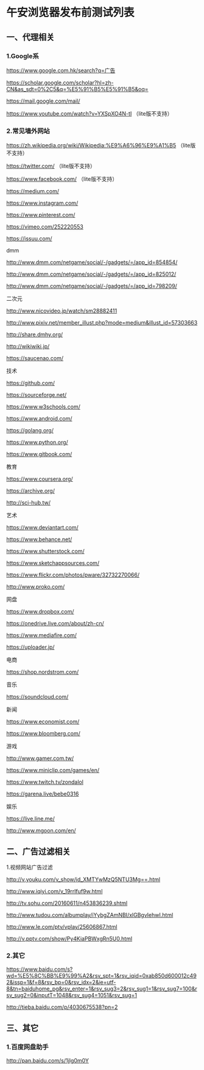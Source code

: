 # 午安浏览器发布前测试列表

## 一、代理相关

### 1.Google系

https://www.google.com.hk/search?q=广告

https://scholar.google.com/scholar?hl=zh-CN&as_sdt=0%2C5&q=%E5%91%B5%E5%91%B5&oq=

https://mail.google.com/mail/

https://www.youtube.com/watch?v=YXSpXO4N-tI （lite版不支持）

### 2.常见墙外网站

https://zh.wikipedia.org/wiki/Wikipedia:%E9%A6%96%E9%A1%B5 （lite版不支持）

https://twitter.com/ （lite版不支持）

https://www.facebook.com/ （lite版不支持）

https://medium.com/

https://www.instagram.com/ 

https://www.pinterest.com/

https://vimeo.com/252220553

https://issuu.com/

dmm

http://www.dmm.com/netgame/social/-/gadgets/=/app_id=854854/

http://www.dmm.com/netgame/social/-/gadgets/=/app_id=825012/

http://www.dmm.com/netgame/social/-/gadgets/=/app_id=798209/

二次元

http://www.nicovideo.jp/watch/sm28882411

http://www.pixiv.net/member_illust.php?mode=medium&illust_id=57303663

http://share.dmhy.org/

http://wikiwiki.jp/ 

https://saucenao.com/

技术

https://github.com/

https://sourceforge.net/

https://www.w3schools.com/

https://www.android.com/

https://golang.org/

https://www.python.org/

https://www.gitbook.com/

教育

https://www.coursera.org/

https://archive.org/

http://sci-hub.tw/

艺术

https://www.deviantart.com/

https://www.behance.net/

https://www.shutterstock.com/

https://www.sketchappsources.com/

https://www.flickr.com/photos/pware/32732270066/

http://www.proko.com/

网盘

https://www.dropbox.com/

https://onedrive.live.com/about/zh-cn/

https://www.mediafire.com/

https://uploader.jp/

电商

https://shop.nordstrom.com/

音乐

https://soundcloud.com/

新闻

https://www.economist.com/

https://www.bloomberg.com/

游戏

http://www.gamer.com.tw/

https://www.miniclip.com/games/en/

https://www.twitch.tv/zondalol

https://garena.live/bebe0316

娱乐

https://live.line.me/

http://www.mgoon.com/en/

## 二、广告过滤相关

1.视频网站广告过滤

http://v.youku.com/v_show/id_XMTYwMzQ5NTU3Mg==.html

http://www.iqiyi.com/v_19rrlfuf9w.html

http://tv.sohu.com/20160611/n453836239.shtml

http://www.tudou.com/albumplay/iYybgZAmNBI/xlGBgvIehwI.html

http://www.le.com/ptv/vplay/25606867.html

http://v.pptv.com/show/Py4KiaPBWxgRn5U0.html

### 2.其它

https://www.baidu.com/s?wd=%E5%8C%BB%E9%99%A2&rsv_spt=1&rsv_iqid=0xab850d600012c492&issp=1&f=8&rsv_bp=0&rsv_idx=2&ie=utf-8&tn=baiduhome_pg&rsv_enter=1&rsv_sug3=2&rsv_sug1=1&rsv_sug7=100&rsv_sug2=0&inputT=1048&rsv_sug4=1051&rsv_sug=1

http://tieba.baidu.com/p/4030675538?pn=2

## 三、其它

### 1.百度网盘助手

http://pan.baidu.com/s/1jIg0m0Y
